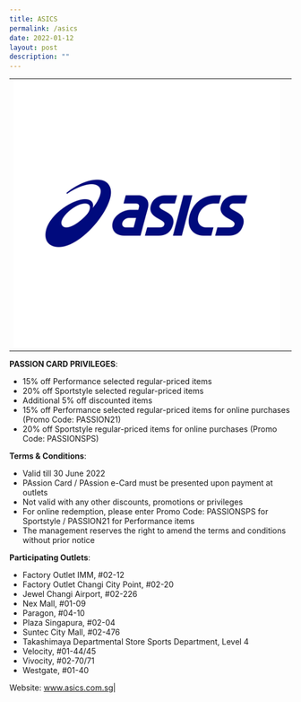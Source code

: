 ```yaml
---
title: ASICS
permalink: /asics
date: 2022-01-12
layout: post
description: ""
---
```

|||
| ---------------- | -------- |
|![Alt text for image on Isomer site](/images/ASICS.jfif)| 
**PASSION CARD PRIVILEGES**:
* 15% off Performance selected regular-priced items
* 20% off Sportstyle selected regular-priced items
* Additional 5% off discounted items
* 15% off Performance selected regular-priced items for online purchases (Promo Code: PASSION21)
* 20% off Sportstyle regular-priced items for online purchases (Promo Code: PASSIONSPS)

**Terms & Conditions**:
* Valid till 30 June 2022
* PAssion Card / PAssion e-Card must be presented upon payment at outlets
* Not valid with any other discounts, promotions or privileges
* For online redemption, please enter Promo Code: PASSIONSPS for Sportstyle / PASSION21 for Performance items
* The management reserves the right to amend the terms and conditions without prior notice


**Participating Outlets**:
* Factory Outlet IMM, #02-12
* Factory Outlet Changi City Point, #02-20
* Jewel Changi Airport, #02-226
* Nex Mall, #01-09
* Paragon, #04-10
* Plaza Singapura, #02-04
* Suntec City Mall, #02-476
* Takashimaya Departmental Store Sports Department, Level 4
* Velocity, #01-44/45
* Vivocity, #02-70/71
* Westgate, #01-40

Website: www.asics.com.sg|